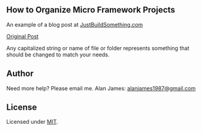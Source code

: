 How to Organize Micro Framework Projects
---

An example of a blog post at [JustBuildSomething.com](http://justbuildsomething.com/)

[Original Post](http://justbuildsomething.com/how-to-organize-micro-framework-projects/)

Any capitalized string or name of file or folder represents something that should be changed to match your needs.

Author
---
Need more help?
Please email me.
Alan James: [alanjames1987@gmail.com](mailto:alanjames1987@gmail.com)

License
---
Licensed under [MIT](https://github.com/alanjames1987/How-to-Organize-Micro-Framework-Projects/blob/master/LICENSE).